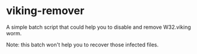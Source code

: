 # viking-remover
A simple batch script that could help you to disable and remove W32.viking worm.

Note: this batch won't help you to recover those infected files.
